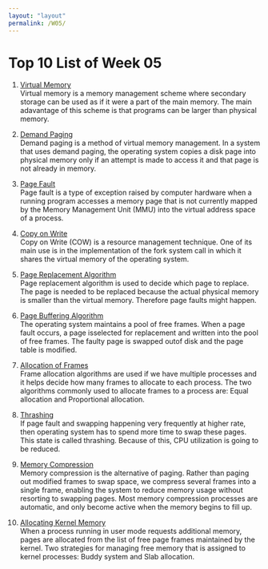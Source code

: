 ```yaml
---
layout: "layout"
permalink: /W05/
---
```


# Top 10 List of Week 05

1. [Virtual Memory](https://www.tutorialspoint.com/operating_system/os_virtual_memory.htm)<br>
Virtual memory is a memory management scheme where secondary storage can be used as if it were a part of
the main memory. The main adavantage of this scheme is that programs can be larger than physical memory.

2. [Demand Paging](https://en.wikipedia.org/wiki/Demand_paging)<br>
Demand paging is a method of virtual memory management. In a system that uses demand paging, the 
operating system copies a disk page into physical memory only if an attempt is made to access it and 
that page is not already in memory.

3. [Page Fault](https://en.wikipedia.org/wiki/Page_fault)<br>
Page fault is a type of exception raised by computer hardware when a running program accesses a
memory page that is not currently mapped by the Memory Management Unit (MMU) into the virtual address
space of a process.

4. [Copy on Write](https://www.geeksforgeeks.org/copy-on-write/)<br>
Copy on Write (COW) is a resource management technique. One of its main use is in the implementation
of the fork system call in which it shares the virtual memory of the operating system.

5. [Page Replacement Algorithm](https://www.geeksforgeeks.org/page-replacement-algorithms-in-operating-systems/)<br>
Page replacement algorithm is used to decide which page to replace. The page is needed to be replaced
because the actual physical memory is smaller than the virtual memory. Therefore page faults might 
happen.

6. [Page Buffering Algorithm](https://www.coursehero.com/file/p12vvio/Page-Buffering-Algorithm-The-operating-system-maintains-a-pool-of-free-frames/)<br>
The operating system maintains a pool of free frames. When a page fault occurs, a page isselected for
replacement and written into the pool of free frames. The faulty page is swapped outof disk and the 
page table is modified.

7. [Allocation of Frames](https://www.geeksforgeeks.org/operating-system-allocation-frames/)<br>
Frame allocation algorithms are used if we have multiple processes and it helps decide how many
frames to allocate to each process. The two algorithms commonly used to allocate frames to a process
are: Equal allocation and Proportional allocation.

8. [Thrashing](https://www.thecrazyprogrammer.com/2019/02/thrashing-in-operating-system-os.html)<br>
If page fault and swapping happening very frequently at higher rate, then operating system has to
spend more time to swap these pages. 
This state is called thrashing. Because of this, CPU utilization is going to be reduced.

9. [Memory Compression](https://www.techopedia.com/definition/30869/memory-compression)<br>
Memory compression is the alternative of paging. Rather than paging out modified frames to swap
space, we compress several frames into a single frame, enabling the system to reduce memory usage
without resorting to swapping pages. Most memory compression processes are automatic, and only become
active when the memory begins to fill up.

10. [Allocating Kernel Memory](https://www.geeksforgeeks.org/operating-system-allocating-kernel-memory-buddy-system-slab-system/)<br>
When a process running in user mode requests additional memory, pages are allocated from the list of free page frames maintained by the kernel. Two strategies for managing free memory that is assigned to kernel processes: Buddy system and Slab allocation.
